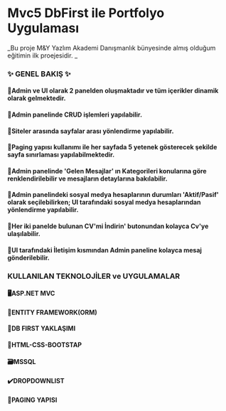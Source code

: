 # Mvc5 DbFirst ile Portfolyo Uygulaması 
_Bu proje M&Y Yazlım Akademi Danışmanlık bünyesinde almış olduğum eğitimin ilk proejesidir. _

### ✨ GENEL BAKIŞ ✨
#### 📍Admin ve UI olarak 2 panelden oluşmaktadır ve tüm içerikler dinamik olarak gelmektedir.
#### 📍Admin panelinde CRUD işlemleri yapılabilir.
#### 📍Siteler arasında sayfalar arası yönlendirme yapılabilir.
#### 📍Paging yapısı kullanımı ile her sayfada 5 yetenek gösterecek şekilde sayfa sınırlaması yapılabilmektedir. 
#### 📍Admin panelinde 'Gelen Mesajlar' ın Kategorileri konularına göre renklendirilebilir ve mesajların detaylarına bakılabilir.
#### 📍Admin panelindeki sosyal medya hesaplarının durumları 'Aktif/Pasif' olarak seçilebilirken; UI tarafındaki sosyal medya hesaplarından yönlendirme yapılabilir.
#### 📍Her iki panelde bulunan CV'mi İndirin' butonundan kolayca Cv'ye ulaşılabilir.
#### 📍UI tarafındaki İletişim kısmından Admin paneline kolayca mesaj gönderilebilir.

### KULLANILAN TEKNOLOJİLER ve UYGULAMALAR
#### 🖥️ASP.NET MVC
#### 🔎ENTITY FRAMEWORK(ORM)
#### 🥮DB FIRST YAKLAŞIMI
#### 🎨HTML-CSS-BOOTSTAP
#### 🗃️MSSQL
#### ✔️DROPDOWNLIST
#### 📃PAGING YAPISI



